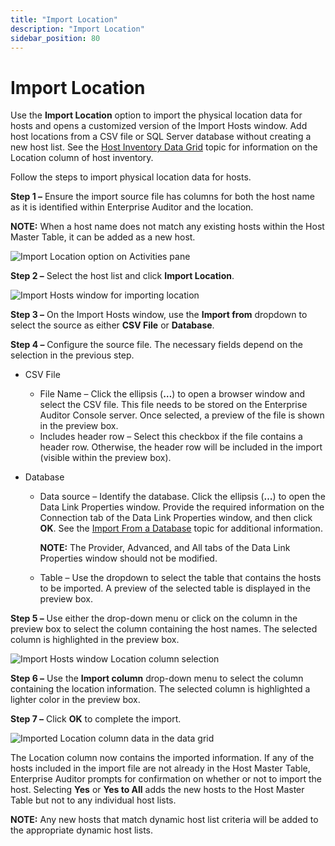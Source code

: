 ```yaml
---
title: "Import Location"
description: "Import Location"
sidebar_position: 80
---
```


# Import Location

Use the **Import Location** option to import the physical location data for hosts and opens a
customized version of the Import Hosts window. Add host locations from a CSV file or SQL Server
database without creating a new host list. See the
[Host Inventory Data Grid](/docs/accessanalyzer/11.6/admin/hostmanagement/datagrid.md)
topic for information on the Location column of host inventory.

Follow the steps to import physical location data for hosts.

**Step 1 –** Ensure the import source file has columns for both the host name as it is identified
within Enterprise Auditor and the location.

**NOTE:** When a host name does not match any existing hosts within the Host Master Table, it can be
added as a new host.

![Import Location option on Activities pane](/img/product_docs/accessanalyzer/11.6/admin/hostmanagement/actions/importlocation.webp)

**Step 2 –** Select the host list and click **Import Location**.

![Import Hosts window for importing location](/img/product_docs/accessanalyzer/11.6/admin/hostmanagement/actions/importlocationwindow.webp)

**Step 3 –** On the Import Hosts window, use the **Import from** dropdown to select the source as
either **CSV File** or **Database**.

**Step 4 –** Configure the source file. The necessary fields depend on the selection in the previous
step.

- CSV File

    - File Name – Click the ellipsis (**…**) to open a browser window and select the CSV file. This
      file needs to be stored on the Enterprise Auditor Console server. Once selected, a preview of
      the file is shown in the preview box.
    - Includes header row – Select this checkbox if the file contains a header row. Otherwise, the
      header row will be included in the import (visible within the preview box).

- Database

    - Data source – Identify the database. Click the ellipsis (**…**) to open the Data Link
      Properties window. Provide the required information on the Connection tab of the Data Link
      Properties window, and then click **OK**. See the
      [Import From a Database](/docs/accessanalyzer/11.6/admin/hostdiscovery/wizard/database.md)
      topic for additional information.

        **NOTE:** The Provider, Advanced, and All tabs of the Data Link Properties window should not
        be modified.

    - Table – Use the dropdown to select the table that contains the hosts to be imported. A preview
      of the selected table is displayed in the preview box.

**Step 5 –** Use either the drop-down menu or click on the column in the preview box to select the
column containing the host names. The selected column is highlighted in the preview box.

![Import Hosts window Location column selection](/img/product_docs/accessanalyzer/11.6/admin/hostmanagement/actions/importlocationcsv.webp)

**Step 6 –** Use the **Import column** drop-down menu to select the column containing the location
information. The selected column is highlighted a lighter color in the preview box.

**Step 7 –** Click **OK** to complete the import.

![Imported Location column data in the data grid](/img/product_docs/accessanalyzer/11.6/admin/hostmanagement/actions/importlocationcomplete.webp)

The Location column now contains the imported information. If any of the hosts included in the
import file are not already in the Host Master Table, Enterprise Auditor prompts for confirmation on
whether or not to import the host. Selecting **Yes** or **Yes to All** adds the new hosts to the
Host Master Table but not to any individual host lists.

**NOTE:** Any new hosts that match dynamic host list criteria will be added to the appropriate
dynamic host lists.
